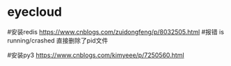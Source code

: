 # eyecloud
#安装redis
https://www.cnblogs.com/zuidongfeng/p/8032505.html
#报错 is running/crashed   直接删除了pid文件


#安装py3    https://www.cnblogs.com/kimyeee/p/7250560.html
